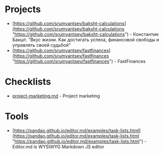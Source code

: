 # Projects
- [https://github.com/srumyantsev/baksht-calculations](https://github.com/srumyantsev/baksht-calculations "https://github.com/srumyantsev/baksht-calculations") - Константин Бакшт. "Вкус жизни. Как достигать успеха, финансовой свободы и управлять своей судьбой"
- [https://github.com/srumyantsev/fastfinances](https://github.com/srumyantsev/fastfinances "https://github.com/srumyantsev/fastfinances") - FastFinances

# Checklists
- [project-marketing.md](project-marketing.md "project-marketing.md") - Project marketing

# Tools
- [https://pandao.github.io/editor.md/examples/task-lists.html](https://pandao.github.io/editor.md/examples/task-lists.html "https://pandao.github.io/editor.md/examples/task-lists.html") - Editor.md is WYSIWYG Markdown JS editor
